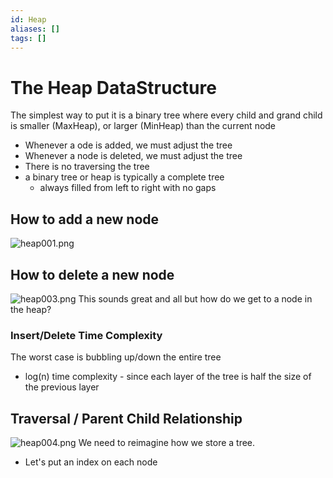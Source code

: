 ```yaml
---
id: Heap
aliases: []
tags: []
---
```


# The Heap DataStructure
The simplest way to put it is a binary tree where every child and grand child is smaller (MaxHeap), or larger (MinHeap) than the current node
- Whenever a ode is added, we must adjust the tree
- Whenever a node is deleted, we must adjust the tree
- There is no traversing the tree
- a binary tree or heap is typically a complete tree
     - always filled from left to right with no gaps

## How to add a new node
![heap001.png](assets/imgs/heap001.png)

## How to delete a new node
![heap003.png](assets/imgs/heap003.png)
This sounds great and all but how do we get to a node in the heap?

### Insert/Delete Time Complexity
The worst case is bubbling up/down the entire tree
-  log(n) time complexity - since each layer of the tree is half the size of the previous layer

## Traversal / Parent Child Relationship
![heap004.png](assets/imgs/heap004.png)
We need to reimagine how we store a tree.
- Let's put an index on each node

